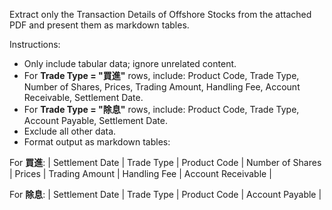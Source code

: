 Extract only the Transaction Details of Offshore Stocks from the attached PDF and present them as markdown tables.

Instructions:
- Only include tabular data; ignore unrelated content.
- For **Trade Type = "買進"** rows, include: Product Code, Trade Type, Number of Shares, Prices, Trading Amount, Handling Fee, Account Receivable, Settlement Date.
- For **Trade Type = "除息"** rows, include: Product Code, Trade Type, Account Payable, Settlement Date.
- Exclude all other data.
- Format output as markdown tables:

For **買進**:
| Settlement Date | Trade Type | Product Code | Number of Shares | Prices | Trading Amount | Handling Fee | Account Receivable |

For **除息**:
| Settlement Date | Trade Type | Product Code | Account Payable |